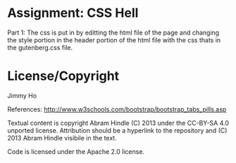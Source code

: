 Assignment: CSS Hell
====================

Part 1:
The css is put in by editting the html file of the page and changing the style portion in the header portion of the html file with the css thats in the gutenberg.css file. 

License/Copyright
=================
Jimmy Ho

References:
http://www.w3schools.com/bootstrap/bootstrap_tabs_pills.asp

Textual content is copyright Abram Hindle (C) 2013 under the CC-BY-SA
4.0 unported license. Attribution should be a hyperlink to the
repository and (C) 2013 Abram Hindle visibile in the text.

Code is licensed under the Apache 2.0 license.



